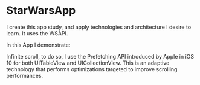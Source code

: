 # StarWarsApp
I create this app study, and apply technologies and architecture I desire to learn. It uses the WSAPI.

In this App I demonstrate:

Infinite scroll, to do so, I use the Prefetching API introduced by Apple in iOS 10 for both UITableView and UICollectionView. 
This is an adaptive technology that performs optimizations targeted to improve scrolling performances.
